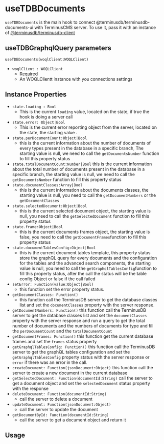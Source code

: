 # useTDBDocuments
`useTDBDocuments` is the main hook to connect @terminusdb/terminusdb-documents-ui with TerminusCMS server. To use it, pass it with an instance of [@terminusdb/terminusdb-client](https://github.com/terminusdb/terminusdb-client-js)

## useTDBGraphqlQuery parameters
`useTDBDocuments(woqlClient:WOQLClient) `
 - `woqlClient : WOQLClient` 
   - Required
   - An WOQLClientt instance with you connections settings

## Instance Properties
 - `state.loading : Bool` 
	 -  This is the current  `loading`  value, located on the state, if true the hook is doing a server call
 - `state.error: Object|Bool`
	 - This is the current error reporting object from the server, located on the state, the starting value  .
 - `state.perDocumentCount:Object|Bool`
	 - this is the current information about the number of documents of every types present in the database in a specific branch, The starting value is null,  we need to call the `getDocumentsNumber` function to fill this property status
 - `state.totalDocumentCount:Number|Bool`
	 this is the current information about the total number of documents present in the database in a specific branch, the starting value is null,  we need to call the `getDocumentsNumber` function to fill this property status
 - `state.documentClasses:Array|Bool`
	 -	this is the current information about the documents classes, the starting value is null, you need to call the `getDocumentNumbers` or the `getDocumentClasses`
 - `state.selectedDocument:Object|Bool`
	 - this is the current selected document object, the starting value is null, you need to call the `getSelectedDocument` function to fill this property status 
 - `state.frame:Object|Bool`
	 - this is the current documents frames object, the starting value is false, you need to call the `getDocumentFrames`function to fill this property status
 - `state.documentTablesConfig:Object|Bool`
	 - this is the current document tables template, this property status store the graphQL query for every documents and the configuration for the tables and the advanced search components, the starting value is null, you need to call the `getGraphqlTablesConfig`function to fill this property status, after the call the status will be the table config Object or false if the call failed
 - `setError: Function(value:Object|Bool)` 
	 - this function set the error property status.
- `getDocumentClasses: Function()`
	-	this function call the TerminusDB server to get the database classes list and set the `documentClasses` property with the server response.
-	`getDocumentNumbers: Function()` this function call the TerminusDB server to get the database classes list and set the `documentClasses` property with the server response and run a query to get the total number of documents and the numbers of documents for type and fill  the  `perDocumentCount` and the `totalDocumentCount`
- `getDocumentFrames: Function()` this function get the current database frames and set the `frames` status property
- `getGraphqlTablesConfig: Function()` this function call the TerminusDB server to get the graphQL tables configuration and set the  `getGraphqlTablesConfig` property status with the server response or `error` if there was an error in the call.
- `createDocument: Function(jsonDocument:Object)` this function call the server to create a new document in the current database
- `getSelectedDocument: Function(documentId:String)`  call the server to get a document object and set the `selectedDocument` status property with the response
- `deleteDocument: Function(documentId:String)` 
	- call the server to delete a document 
- `updateDocument: Function(jsonDocument:Object)` 
	- call the server to update the document 
- `getDocumentById: Function(documentId:String)` 
	- call the server to get a document object and return it


## Usage
```

```